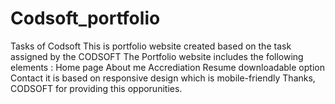 # Codsoft_portfolio
Tasks of Codsoft
This is portfolio website created based on the task assigned by the CODSOFT
The Portfolio website includes the following elements :
Home page
About me
Accrediation
Resume downloadable option
Contact
it is based on responsive design which is mobile-friendly
Thanks, CODSOFT for providing this opporunities.
